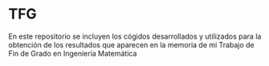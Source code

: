# TFG
En este repositorio se incluyen los cógidos desarrollados y utilizados para la obtención de los resultados que aparecen en la memoria de mi Trabajo de Fin de Grado en Ingeniería Matemática
